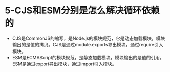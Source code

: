 # 5-CJS和ESM分别是怎么解决循环依赖的

* CJS是CommonJS的缩写，是Node.js的模块规范，它是动态加载模块，模块输出的是值的拷贝。CJS是通过module.exports导出模块，通过require引入模块。
* ESM是ECMAScript的模块规范，是静态加载模块，模块输出的是值的引用。ESM是通过export导出模块，通过import引入模块。